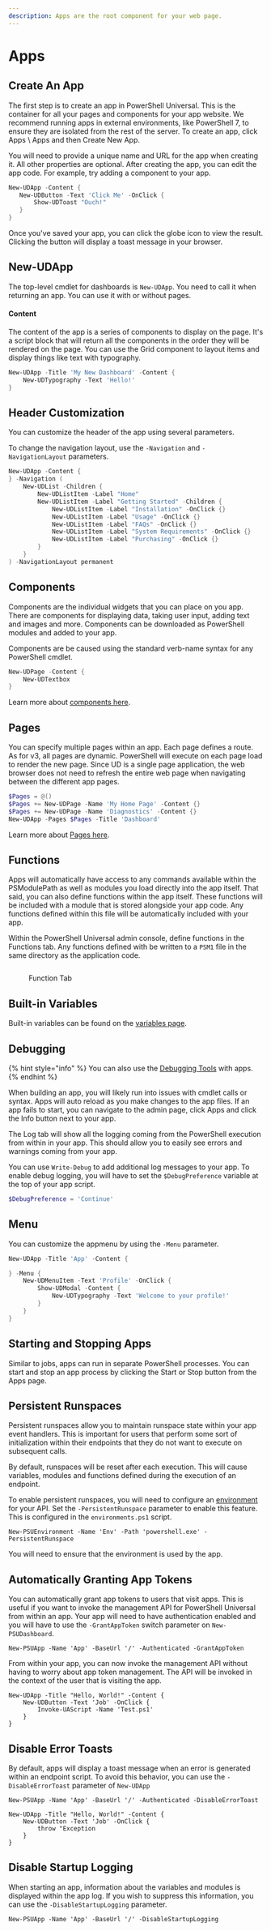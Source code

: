 ```yaml
---
description: Apps are the root component for your web page.
---
```


# Apps

## Create An App

The first step is to create an app in PowerShell Universal. This is the container for all your pages and components for your app website. We recommend running apps in external environments, like PowerShell 7, to ensure they are isolated from the rest of the server. To create an app, click Apps \ Apps and then Create New App.&#x20;

You will need to provide a unique name and URL for the app when creating it. All other properties are optional. After creating the app, you can edit the app code. For example, try adding a component to your app.&#x20;

```powershell
New-UDApp -Content {
   New-UDButton -Text 'Click Me' -OnClick {
       Show-UDToast "Ouch!"
   }
}
```

Once you've saved your app, you can click the globe icon to view the result. Clicking the button will display a toast message in your browser.

## New-UDApp

The top-level cmdlet for dashboards is `New-UDApp`. You need to call it when returning an app. You can use it with or without pages.

#### Content

The content of the app is a series of components to display on the page. It's a script block that will return all the components in the order they will be rendered on the page. You can use the Grid component to layout items and display things like text with typography.

```powershell
New-UDApp -Title 'My New Dashboard' -Content {
    New-UDTypography -Text 'Hello!'
}
```

## Header Customization

You can customize the header of the app using several parameters.

To change the navigation layout, use the `-Navigation` and `-NavigationLayout` parameters.

```powershell
New-UDApp -Content {
} -Navigation (
    New-UDList -Children {
        New-UDListItem -Label "Home"
        New-UDListItem -Label "Getting Started" -Children {
            New-UDListItem -Label "Installation" -OnClick {}
            New-UDListItem -Label "Usage" -OnClick {}
            New-UDListItem -Label "FAQs" -OnClick {}
            New-UDListItem -Label "System Requirements" -OnClick {}
            New-UDListItem -Label "Purchasing" -OnClick {}
        }
    }
) -NavigationLayout permanent
```

## Components

Components are the individual widgets that you can place on you app. There are components for displaying data, taking user input, adding text and images and more. Components can be downloaded as PowerShell modules and added to your app.

Components are be caused using the standard verb-name syntax for any PowerShell cmdlet.

```powershell
New-UDPage -Content {
    New-UDTextbox
}
```

Learn more about [components here](components).

## Pages

You can specify multiple pages within an app. Each page defines a route. As for v3, all pages are dynamic. PowerShell will execute on each page load to render the new page. Since UD is a single page application, the web browser does not need to refresh the entire web page when navigating between the different app pages.

```powershell
$Pages = @()
$Pages += New-UDPage -Name 'My Home Page' -Content {}
$Pages += New-UDPage -Name 'Diagnostics' -Content {}
New-UDApp -Pages $Pages -Title 'Dashboard'
```

Learn more about [Pages here](components/pages.md).

## Functions

Apps will automatically have access to any commands available within the PSModulePath as well as modules you load directly into the app itself. That said, you can also define functions within the app itself. These functions will be included with a module that is stored alongside your app code. Any functions defined within this file will be automatically included with your app.&#x20;

Within the PowerShell Universal admin console, define functions in the Functions tab. Any functions defined with be written to a `PSM1` file in the same directory as the application code.&#x20;

<figure><img src="../.gitbook/assets/image (3).png" alt=""><figcaption><p>Function Tab</p></figcaption></figure>

## Built-in Variables

Built-in variables can be found on the [variables page](../platform/variables.md#dashboards).

## Debugging

{% hint style="info" %}
You can also use the [Debugging Tools](../development/debugging-scripts.md#integrated-debugger) with apps.
{% endhint %}

When building an app, you will likely run into issues with cmdlet calls or syntax. Apps will auto reload as you make changes to the app files. If an app fails to start, you can navigate to the admin page, click Apps and click the Info button next to your app.

The Log tab will show all the logging coming from the PowerShell execution from within in your app. This should allow you to easily see errors and warnings coming from your app.

You can use `Write-Debug` to add additional log messages to your app. To enable debug logging, you will have to set the `$DebugPreference` variable at the top of your app script.

```powershell
$DebugPreference = 'Continue'
```

## Menu

You can customize the appmenu by using the `-Menu` parameter.

```powershell
New-UDApp -Title 'App' -Content {

} -Menu {
    New-UDMenuItem -Text 'Profile' -OnClick {
        Show-UDModal -Content {
            New-UDTypography -Text 'Welcome to your profile!'
        }
    }
}
```

## Starting and Stopping Apps

Similar to jobs, apps can run in separate PowerShell processes. You can start and stop an app process by clicking the Start or Stop button from the Apps page.

## Persistent Runspaces

Persistent runspaces allow you to maintain runspace state within your app event handlers. This is important for users that perform some sort of initialization within their endpoints that they do not want to execute on subsequent calls.

By default, runspaces will be reset after each execution. This will cause variables, modules and functions defined during the execution of an endpoint.

To enable persistent runspaces, you will need to configure an [environment ](../config/environments.md)for your API. Set the `-PersistentRunspace` parameter to enable this feature. This is configured in the `environments.ps1` script.

```
New-PSUEnvironment -Name 'Env' -Path 'powershell.exe' -PersistentRunspace
```

You will need to ensure that the environment is used by the app.

## Automatically Granting App Tokens

You can automatically grant app tokens to users that visit apps. This is useful if you want to invoke the management API for PowerShell Universal from within an app. Your app will need to have authentication enabled and you will have to use the `-GrantAppToken` switch parameter on `New-PSUDashboard`.

```
New-PSUApp -Name 'App' -BaseUrl '/' -Authenticated -GrantAppToken
```

From within your app, you can now invoke the management API without having to worry about app token management. The API will be invoked in the context of the user that is visiting the app.

```
New-UDApp -Title "Hello, World!" -Content {
    New-UDButton -Text 'Job' -OnClick {
        Invoke-UAScript -Name 'Test.ps1'
    }
}
```

## Disable Error Toasts

By default, apps will display a toast message when an error is generated within an endpoint script. To avoid this behavior, you can use the `-DisableErrorToast` parameter of `New-UDApp`

```
New-PSUApp -Name 'App' -BaseUrl '/' -Authenticated -DisableErrorToast
```

```
New-UDApp -Title "Hello, World!" -Content {
    New-UDButton -Text 'Job' -OnClick {
        throw "Exception
    }
} 
```

## Disable Startup Logging

When starting an app, information about the variables and modules is displayed within the app log. If you wish to suppress this information, you can use the `-DisableStartupLogging` parameter.

```
New-PSUApp -Name 'App' -BaseUrl '/' -DisableStartupLogging
```

